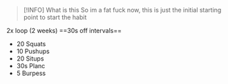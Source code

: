 
> [!INFO] What is this
> So im a fat fuck now, this is just the initial starting point to start the habit


2x loop (2 weeks) ==30s off intervals==
- 20 Squats
- 10 Pushups
- 20 Situps
- 30s Planc
- 5 Burpess 
